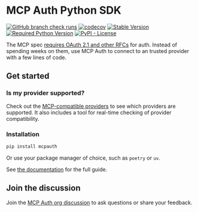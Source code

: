 # MCP Auth Python SDK

[![GitHub branch check runs](https://img.shields.io/github/check-runs/mcp-auth/python/master)](https://github.com/mcp-auth/python/actions?query=branch%3Amaster)
[![codecov](https://codecov.io/gh/mcp-auth/python/graph/badge.svg?token=JXZ4C50SCV)](https://codecov.io/gh/mcp-auth/python)
[![Stable Version](https://img.shields.io/pypi/v/mcpauth?label=stable)][PyPI Releases]
[![Required Python Version](https://img.shields.io/python/required-version-toml?tomlFilePath=https%3A%2F%2Fraw.githubusercontent.com%2Fmcp-auth%2Fpython%2Fmaster%2Fpyproject.toml)][PyPI]
[![PyPI - License](https://img.shields.io/pypi/l/mcpauth)](https://github.com/mcp-auth/python/blob/master/LICENSE)

[Website]: https://mcp-auth.dev/
[PyPI]: https://pypi.org/project/mcpauth/
[PyPI Releases]: https://pypi.org/project/mcpauth/#history

The MCP spec [requires OAuth 2.1 and other RFCs](https://modelcontextprotocol.io/specification/2025-03-26/basic/authorization) for auth. Instead of spending weeks on them, use MCP Auth to connect to an trusted provider with a few lines of code.

## Get started

### Is my provider supported?

Check out the [MCP-compatible providers](https://mcp-auth.dev/provider-list) to see which providers are supported. It also includes a tool for real-time checking of provider compatibility.

### Installation

```bash
pip install mcpauth
```

Or use your package manager of choice, such as `poetry` or `uv`.

See [the documentation](https://mcp-auth.dev/docs) for the full guide.

## Join the discussion

Join the [MCP Auth org discussion](https://github.com/orgs/mcp-auth/discussions) to ask questions or share your feedback.
